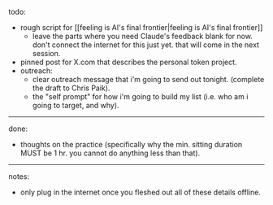 todo:
- rough script for [[feeling is AI's final frontier|feeling is AI's final frontier]]
	- leave the parts where you need Claude's feedback blank for now. don't connect the internet for this just yet. that will come in the next session.
- pinned post for X.com that describes the personal token project.
- outreach:
	- clear outreach message that i'm going to send out tonight. (complete the draft to Chris Paik).
	- the "self prompt" for how i'm going to build my list (i.e. who am i going to target, and why).

---

done:
- thoughts on the practice (specifically why the min. sitting duration MUST be 1 hr. you cannot do anything less than that).

---

notes:
- only plug in the internet once you fleshed out all of these details offline.


